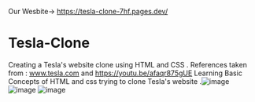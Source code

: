 Our Wesbite->        https://tesla-clone-7hf.pages.dev/

# Tesla-Clone
Creating a Tesla's  website clone using HTML and CSS . References taken from : www.tesla.com and https://youtu.be/afaqr875gUE
Learning Basic Concepts of HTML and css trying to clone Tesla's website 
.![image](https://user-images.githubusercontent.com/96817102/206970312-42701d43-b384-4b57-8f50-2fd4c12aba74.png)
![image](https://user-images.githubusercontent.com/96817102/206970393-a4064ab0-0e0f-42d4-a2c2-01b0d5955532.png)
![image](https://user-images.githubusercontent.com/96817102/206970421-99ff5316-5fb4-4e6e-bc1f-b7d50cabc57f.png)
